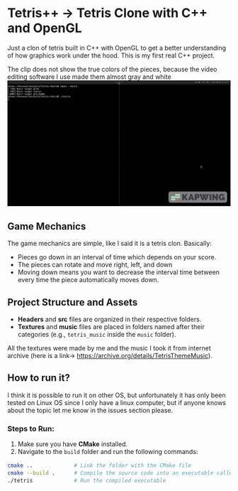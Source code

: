 # Tetris++ -> Tetris Clone with C++ and OpenGL
Just a clon of tetris built in C++ with OpenGL to get a better understanding of how graphics work under the hood. This is my first real C++ project. 


The clip does not show the true colors of the pieces, because the video editing software I use made them almost gray and white
![Tetris Gameplay](clips/clip.gif)

## Game Mechanics

The game mechanics are simple, like I said it is a tetris clon. Basically:

 - Pieces go down in an interval of time which depends on your score.
 - The pieces can rotate and move right, left, and down 
 - Moving down means you want to decrease the interval time between every time the piece automatically moves down.

## Project Structure and Assets
- **Headers** and **src** files are organized in their respective folders.
- **Textures** and **music** files are placed in folders named after their categories (e.g., `tetris_music` inside the `music` folder).

All the textures were made by me and the music I took it from internet archive (here is a link-> https://archive.org/details/TetrisThemeMusic).

## How to run it?

I think it is possible to run it on other OS, but unfortunately it has only been tested on Linux OS since I only have a linux computer, but if anyone knows about the topic let me know in the issues section please.

### Steps to Run:

1. Make sure you have **CMake** installed.
2. Navigate to the `build` folder and run the following commands:

```bash
cmake ..             # Link the folder with the CMake file
cmake --build .      # Compile the source code into an executable called 'tetris' (without file extension)
./tetris             # Run the compiled executable





